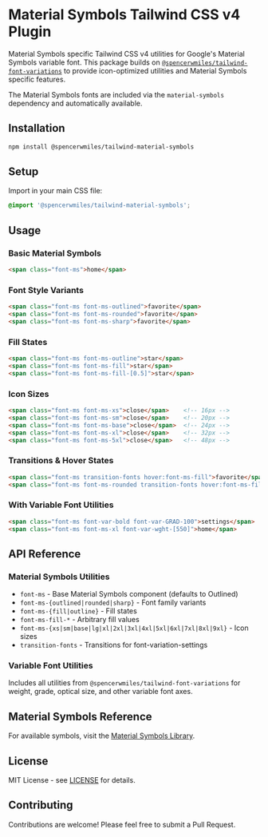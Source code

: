 # Material Symbols Tailwind CSS v4 Plugin

Material Symbols specific Tailwind CSS v4 utilities for Google's Material Symbols variable font. This package builds on [`@spencerwmiles/tailwind-font-variations`](https://github.com/spencerwmiles/tailwind-font-variations) to provide icon-optimized utilities and Material Symbols specific features.

The Material Symbols fonts are included via the `material-symbols` dependency and automatically available.

## Installation

```bash
npm install @spencerwmiles/tailwind-material-symbols
```

## Setup

Import in your main CSS file:

```css
@import '@spencerwmiles/tailwind-material-symbols';
```

## Usage

### Basic Material Symbols

```html
<span class="font-ms">home</span>
```

### Font Style Variants

```html
<span class="font-ms font-ms-outlined">favorite</span>
<span class="font-ms font-ms-rounded">favorite</span>
<span class="font-ms font-ms-sharp">favorite</span>
```

### Fill States

```html
<span class="font-ms font-ms-outline">star</span>
<span class="font-ms font-ms-fill">star</span>
<span class="font-ms font-ms-fill-[0.5]">star</span>
```

### Icon Sizes

```html
<span class="font-ms font-ms-xs">close</span>    <!-- 16px -->
<span class="font-ms font-ms-sm">close</span>    <!-- 20px -->
<span class="font-ms font-ms-base">close</span>  <!-- 24px -->
<span class="font-ms font-ms-xl">close</span>    <!-- 32px -->
<span class="font-ms font-ms-5xl">close</span>   <!-- 48px -->
```

### Transitions & Hover States

```html
<span class="font-ms transition-fonts hover:font-ms-fill">favorite</span>
<span class="font-ms font-ms-rounded transition-fonts hover:font-ms-fill hover:font-var-bold">star</span>
```

### With Variable Font Utilities

```html
<span class="font-ms font-var-bold font-var-GRAD-100">settings</span>
<span class="font-ms font-ms-xl font-var-wght-[550]">home</span>
```

## API Reference

### Material Symbols Utilities

- `font-ms` - Base Material Symbols component (defaults to Outlined)
- `font-ms-{outlined|rounded|sharp}` - Font family variants
- `font-ms-{fill|outline}` - Fill states
- `font-ms-fill-*` - Arbitrary fill values
- `font-ms-{xs|sm|base|lg|xl|2xl|3xl|4xl|5xl|6xl|7xl|8xl|9xl}` - Icon sizes
- `transition-fonts` - Transitions for font-variation-settings

### Variable Font Utilities

Includes all utilities from `@spencerwmiles/tailwind-font-variations` for weight, grade, optical size, and other variable font axes.

## Material Symbols Reference

For available symbols, visit the [Material Symbols Library](https://fonts.google.com/icons?icon.set=Material+Symbols).

## License

MIT License - see [LICENSE](./LICENSE) for details.

## Contributing

Contributions are welcome! Please feel free to submit a Pull Request. 